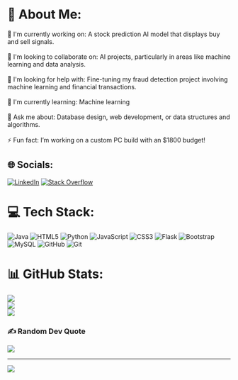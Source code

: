 # 💫 About Me:
🔭 I'm currently working on: A stock prediction AI model that displays buy and sell signals.<br><br>👯 I'm looking to collaborate on: AI projects, particularly in areas like machine learning and data analysis.<br><br>🤝 I'm looking for help with: Fine-tuning my fraud detection project involving machine learning and financial transactions.<br><br>🌱 I'm currently learning: Machine learning <br><br>💬 Ask me about: Database design, web development, or data structures and algorithms.<br><br>⚡ Fun fact: I’m working on a custom PC build with an $1800 budget!


## 🌐 Socials:
[![LinkedIn](https://img.shields.io/badge/LinkedIn-%230077B5.svg?logo=linkedin&logoColor=white)](https://linkedin.com/in/nmmunagala123) [![Stack Overflow](https://img.shields.io/badge/-Stackoverflow-FE7A16?logo=stack-overflow&logoColor=white)](https://stackoverflow.com/users/monish-munagala) 

# 💻 Tech Stack:
![Java](https://img.shields.io/badge/java-%23ED8B00.svg?style=for-the-badge&logo=openjdk&logoColor=white) ![HTML5](https://img.shields.io/badge/html5-%23E34F26.svg?style=for-the-badge&logo=html5&logoColor=white) ![Python](https://img.shields.io/badge/python-3670A0?style=for-the-badge&logo=python&logoColor=ffdd54) ![JavaScript](https://img.shields.io/badge/javascript-%23323330.svg?style=for-the-badge&logo=javascript&logoColor=%23F7DF1E) ![CSS3](https://img.shields.io/badge/css3-%231572B6.svg?style=for-the-badge&logo=css3&logoColor=white) ![Flask](https://img.shields.io/badge/flask-%23000.svg?style=for-the-badge&logo=flask&logoColor=white) ![Bootstrap](https://img.shields.io/badge/bootstrap-%238511FA.svg?style=for-the-badge&logo=bootstrap&logoColor=white) ![MySQL](https://img.shields.io/badge/mysql-4479A1.svg?style=for-the-badge&logo=mysql&logoColor=white) ![GitHub](https://img.shields.io/badge/github-%23121011.svg?style=for-the-badge&logo=github&logoColor=white) ![Git](https://img.shields.io/badge/git-%23F05033.svg?style=for-the-badge&logo=git&logoColor=white)
# 📊 GitHub Stats:
![](https://github-readme-stats.vercel.app/api?username=nagamonish&theme=nightowl&hide_border=false&include_all_commits=false&count_private=false)<br/>
![](https://github-readme-streak-stats.herokuapp.com/?user=nagamonish&theme=nightowl&hide_border=false)<br/>
![](https://github-readme-stats.vercel.app/api/top-langs/?username=nagamonish&theme=nightowl&hide_border=false&include_all_commits=false&count_private=false&layout=compact)

### ✍️ Random Dev Quote
![](https://quotes-github-readme.vercel.app/api?type=horizontal&theme=radical)

---
[![](https://visitcount.itsvg.in/api?id=nagamonish&icon=5&color=0)](https://visitcount.itsvg.in)

<!-- Proudly created with GPRM ( https://gprm.itsvg.in ) -->
